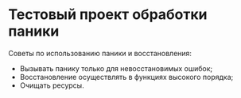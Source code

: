 # Тестовый проект обработки паники

Советы по использованию паники и восстановления:

- Вызывать панику только для невосстановимых ошибок;
- Восстановление осуществлять в функциях высокого порядка;
- Очищать ресурсы.